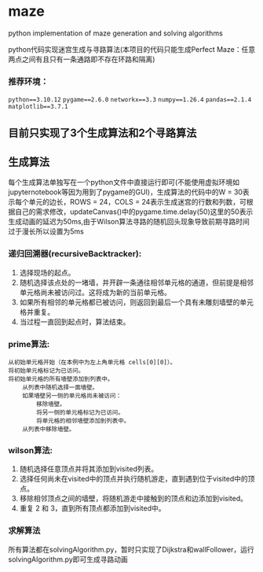 # maze
python implementation of maze generation and solving algorithms

python代码实现迷宫生成与寻路算法(本项目的代码只能生成Perfect Maze：任意两点之间有且只有一条通路即不存在环路和隔离)

### 推荐环境：

`python==3.10.12`
`pygame==2.6.0`
`networkx==3.3`
`numpy==1.26.4`
`pandas==2.1.4`
`matplotlib==3.7.1`
## 目前只实现了3个生成算法和2个寻路算法
## 生成算法

每个生成算法单独写在一个python文件中直接运行即可(不能使用虚拟环境如jupyternotebook等因为用到了pygame的GUI)，生成算法的代码中的W = 30表示每个单元的边长，ROWS = 24，COLS = 24表示生成迷宫的行数和列数，可根据自己的需求修改，updateCanvas()中的pygame.time.delay(50)这里的50表示生成动画的延迟为50ms,由于Wilson算法寻路的随机回头现象导致前期寻路时间过于漫长所以设置为5ms
### 递归回溯器(recursiveBacktracker):
1. 选择现场的起点。
2. 随机选择该点处的一堵墙，并开辟一条通往相邻单元格的通道，但前提是相邻单元格尚未被访问过。这将成为新的当前单元格。
3. 如果所有相邻的单元格都已被访问，则返回到最后一个具有未雕刻墙壁的单元格并重复。
4. 当过程一直回到起点时，算法结束。
### prime算法:
```
从初始单元格开始（在本例中为左上角单元格 cells[0][0]）。
将初始单元格标记为已访问。
将初始单元格的所有墙壁添加到列表中。
    从列表中随机选择一面墙壁。
    如果墙壁另一侧的单元格尚未被访问：
        移除墙壁。
        将另一侧的单元格标记为已访问。
        将单元格的相邻墙壁添加到列表中。
    从列表中移除墙壁。
```

### wilson算法:
1. 随机选择任意顶点并将其添加到visited列表。
2. 选择任何尚未在visited中的顶点并执行随机游走，直到遇到位于visited中的顶点。
3. 移除相邻顶点之间的墙壁，将随机游走中接触到的顶点和边添加到visited。
4. 重复 2 和 3，直到所有顶点都添加到visited中。



### 求解算法
所有算法都在solvingAlgorithm.py，暂时只实现了Dijkstra和wallFollower，运行solvingAlgorithm.py即可生成寻路动画
